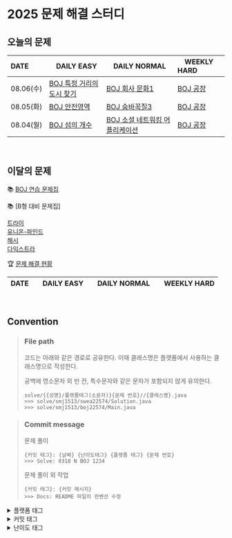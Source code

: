 # 2025 문제 해결 스터디

## 오늘의 문제

| DATE      | <img src="https://d2gd6pc034wcta.cloudfront.net/tier/6-a.svg" width="12px" /> DAILY EASY | <img src="https://d2gd6pc034wcta.cloudfront.net/tier/11-a.svg" width="12px" /> DAILY NORMAL | <img src="https://d2gd6pc034wcta.cloudfront.net/tier/16-a.svg" width="12px" /> WEEKLY HARD |
| :-------- | :---------------------------------------------------------------------------------------------------------------------------------------------- | :----------------------------------------------------------------------------------------------------------------------------------------- | :--------------------------------------------------------------------------------------------------------------------------------------------------- |
| 08.06(수) | [BOJ 특정 거리의 도시 찾기](https://www.acmicpc.net/problem/18352) |[BOJ 회사 문화1](https://www.acmicpc.net/problem/14267)| [BOJ 공장](https://www.acmicpc.net/problem/7578) |
| 08.05(화) | [BOJ 안전영역](https://www.acmicpc.net/problem/2468) |[BOJ 숨바꼭질3](https://www.acmicpc.net/problem/13549)| [BOJ 공장](https://www.acmicpc.net/problem/7578) |
| 08.04(월) | [BOJ 섬의 개수](https://www.acmicpc.net/problem/4963) | [BOJ 소셜 네트워킹 어플리케이션](https://www.acmicpc.net/problem/7511) | [BOJ 공장](https://www.acmicpc.net/problem/7578) |

<br>

## 이달의 문제

📚 [BOJ 연습 문제집](https://www.acmicpc.net/group/practice/22838)
<br>

📚 [B형 대비 문제집]
<br>

[트라이](https://www.acmicpc.net/workbook/view/12649) <br>
[유니온-파인드](https://www.acmicpc.net/workbook/view/21218) <br>
[해시](https://www.acmicpc.net/workbook/view/9063) <br>
[다익스트라](https://www.acmicpc.net/workbook/view/10433) <br>




🏆 [문제 해결 현황](https://github.com/SSAFY-14th-GUMI-Class-4-PS-Study)

| DATE      | <img src="https://d2gd6pc034wcta.cloudfront.net/tier/6-a.svg" width="12px" /> DAILY EASY | <img src="https://d2gd6pc034wcta.cloudfront.net/tier/11-a.svg" width="12px" /> DAILY NORMAL | <img src="https://d2gd6pc034wcta.cloudfront.net/tier/16-a.svg" width="12px" /> WEEKLY HARD |
| :-------- | :------------------------------------------------------------------------------------------------------------------------------------------------ | :------------------------------------------------------------------------------------------------------------------------------------------------- | :--------------------------------------------------------------------------------------------------------------------------------------------------- |

<br>

## Convention

> ### File path
>
> 코드는 아래와 같은 경로로 공유한다. 이때 클래스명은 플랫폼에서 사용하는 클래스명으로 작성한다.
>
> 공백에 영소문자 외 빈 칸, 특수문자와 같은 문자가 포함되지 않게 유의한다.
>
> ```
> solve/{{성명}/플랫폼태그(소문자)}{문제 번호}//{클래스명}.java
> >>> solve/smj1513/swea22574/Solution.java
> >>> solve/smj1513/boj22574/Main.java
> ```

> ### Commit message
>
> 문제 풀이
>
> ```
> {커밋 태그}: {날짜} {난이도태그} {플랫폼 태그} {문제 번호}
> >>> Solve: 0318 N BOJ 1234
> ```
>
> 문제 풀이 외 작업
>
> ```
> {커밋 태그}: {커밋 메시지}
> >>> Docs: README 파일의 컨벤션 수정
> ```

<details>
<summary>플랫폼 태그</summary>
<br>
  
| 플랫폼            | 태그 |
| :---------------- | :--- |
| 백준              | BOJ  |
| 프로그래머스      | PGS  |
| SW Expert Academy | SWEA |
</details>
<details>
<summary>커밋 태그</summary>
<br>

| 태그     | 설명                                      |
| :------- | :---------------------------------------- |
| Solve    | 문제 해결                                 |
| Try      | 문제 풀이 시도 (문제 해결 실패 사유 작성) |
| Refactor | 문제 해결 후 최적화, 코드 개선 등         |
| Rename   | 파일명, 폴더명 수정 혹은 폴더 이동        |
| Comment  | 코드 변경이 없는 주석 추가, 오타 수정 등  |
| Docs     | README와 같은 문서 수정                   |

</details>

<details>
<summary>난이도 태그</summary>
<br>

| 태그     | 설명                                      |
| :------- | :---------------------------------------- |
| E | Daily easy |
| N | Daily normal |
| H | weekly hard |

</details>
